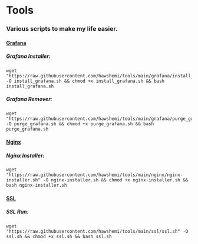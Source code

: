 # Tools
### Various scripts to make my life easier. 

#### [Grafana](https://github.com/hawshemi/Tools/tree/main/grafana)
##### Grafana Installer:
```
wget "https://raw.githubusercontent.com/hawshemi/tools/main/grafana/install_grafana.sh" -O install_grafana.sh && chmod +x install_grafana.sh && bash install_grafana.sh
```

##### Grafana Remover:
```
wget "https://raw.githubusercontent.com/hawshemi/tools/main/grafana/purge_grafana.sh" -O purge_grafana.sh && chmod +x purge_grafana.sh && bash purge_grafana.sh
```

#### [Nginx](https://github.com/hawshemi/Tools/tree/main/nginx)
##### Nginx Installer:
```
wget "https://raw.githubusercontent.com/hawshemi/tools/main/nginx/nginx-installer.sh" -O nginx-installer.sh && chmod +x nginx-installer.sh && bash nginx-installer.sh
```

#### [SSL](https://github.com/hawshemi/Tools/tree/main/ssl)
##### SSL Run:
```
wget "https://raw.githubusercontent.com/hawshemi/tools/main/ssl/ssl.sh" -O ssl.sh && chmod +x ssl.sh && bash ssl.sh
```
